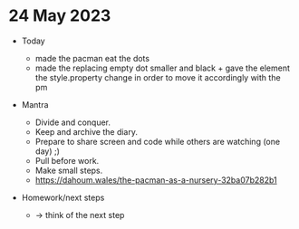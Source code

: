 # 24 May 2023

* Today
  * made the pacman eat the dots
  * made the replacing empty dot smaller and black + gave the element the style.property change in order to move it accordingly with the pm

* Mantra
  * Divide and conquer.
  * Keep and archive the diary.
  * Prepare to share screen and code while others are watching (one day) ;)
  * Pull before work.
  * Make small steps.
  * https://dahoum.wales/the-pacman-as-a-nursery-32ba07b282b1

* Homework/next steps
  * -> think of the next step